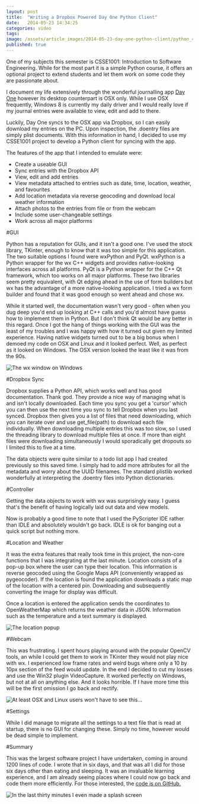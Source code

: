 ```yaml
---
layout: post
title:  "Writing a Dropbox Powered Day One Python Client"
date:   2014-05-23 14:34:25
categories: video
tags: 
image: /assets/article_images/2014-05-23-day-one-python-client/python_code.jpg
published: true
---
```


One of my subjects this semester is CSSE1001: Introduction to Software Engineering. While for the most part it is a simple Python course, it offers an optional project to extend students and let them work on some code they are passionate about. 

I document my life extensively through the wonderful journalling app <a href="http://dayoneapp.com">Day One</a> however its desktop counterpart is OSX only. While I use OSX frequently, Windows 8 is currently my daily driver and I would really love if my journal entries were available to view, edit and add to there.

Luckily, Day One syncs to the OSX app via Dropbox, so I can easily download my entries on the PC. Upon inspection, the .doentry files are simply plist documents. With this information in hand, I decided to use my CSSE1001 project to develop a Python client for syncing with the app. 

The features of the app that I intended to emulate were:

- Create a useable GUI
- Sync entries with the Dropbox API
- View, edit and add entries
- View metadata attached to entries such as date, time, location, weather, and favourites
- Add location metadata via reverse geocoding and download local weather information
- Attach photos to the entries from file or from the webcam
- Include some user-changeable settings
- Work across all major platforms

#GUI

Python has a reputation for GUIs, and it isn't a good one. I've used the stock library, TKinter, enough to know that it was too simple for this application. The two suitable options I found were wxPython and PyQt. wxPython is a Python wrapper for the wx C++ widgets and provides native-looking interfaces across all platforms. PyQt is a Python wrapper for the C++ Qt framework, which too works on all major platforms. These two libraries seem pretty equivalent, with Qt edging ahead in the use of form builders but wx has the advantage of a more native-looking application. I tried a wx form builder and found that it was good enough so went ahead and chose wx.


While it started well, the documentation wasn't very good - often when you dug deep you'd end up looking at C++ calls and you'd almost have guess how to implement them in Python. But I don't think Qt would be any better in this regard. Once I got the hang of things working with the GUI was the least of my troubles and I was happy with how it turned out given my limited experience. Having native widgets turned out to be a big bonus when I demoed my code on OSX and Linux and it looked perfect. Well, as perfect as it looked on Windows. The OSX version looked the least like it was from the 90s. 

![The wx window on Windows]({{site.baseurl}}/assets/images/day_one_main.jpg)

#Dropbox Sync

Dropbox supplies a Python API, which works well and has good documentation. Thank god. They provide a nice way of managing what is and isn't locally downloaded. Each time you sync you get a 'cursor' which you can then use the next time you sync to tell Dropbox when you last synced. Dropbox then gives you a list of files that need downloading, which you can iterate over and use get_file(path) to download each file individually. When downloading multiple entries this was too slow, so I used the threading library to download multiple files at once. If more than eight files were downloading simultaneously I would sporadically get dropouts so I limited this to five at a time. 

The data objects were quite similar to a todo list app I had created previously so this saved time. I simply had to add more attributes for all the metadata and worry about the UUID filenames. The standard plistlib worked wonderfully at interpreting the .doentry files into Python dictionaries. 

#Controller

Getting the data objects to work with wx was surprisingly easy. I guess that's the benefit of having logically laid out data and view models. 

Now is probably a good time to note that I used the PyScripter IDE rather than IDLE and absolutely wouldn't go back. IDLE is ok for banging out a quick script but nothing more.

#Location and Weather

It was the extra features that really took time in this project, the non-core functions that I was integrating at the last minute. Location consists of a pop-up box where the user can type their location. This information is reverse geocoded using the Google Maps API (conveniently wrapped as pygeocoder). If the location is found the application downloads a static map of the location with a centered pin. Downloading and subsequently converting the image for display was difficult. 

Once a location is entered the application sends the coordinates to OpenWeatherMap which returns the weather data in JSON. Information such as the temperature and a text summary is displayed. 

![The location popup]({{site.baseurl}}/assets/images/day_one_location.jpg)

#Webcam

This was frustrating. I spent hours playing around with the popular OpenCV tools, an while I could get them to work in TKinter they would not play nice with wx. I experienced low frame rates and weird bugs where only a 10 by 10px section of the feed would update. In the end I decided to cut my losses and use the Win32 plugin VideoCapture. It worked perfectly on Windows, but not at all on anything else. And it looks horrible. If I have more time this will be the first omission I go back and rectify. 

![At least OSX and Linux users won't have to see this...]({{site.baseurl}}/assets/images/day_one_photo.jpg)

#Settings

While I did manage to migrate all the settings to a text file that is read at startup, there is no GUI for changing these. Simply no time, however would be dead simple to implement.

#Summary

This was the largest software project I have undertaken, coming in around 1200 lines of code. I wrote that in six days, and that was all I did for those six days other than eating and sleeping. It was an invaluable learning experience, and I am already seeing places where I could now go back and code them more efficiently. For those interested, the <a href="https://github.com/bodhiconnolly/python-day-one-client">code is on GitHub.</a>

![In the last thirty minutes I even made a splash screen]({{site.baseurl}}/assets/images/day_one_splash.png)

